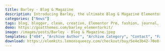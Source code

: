 ```yaml
---
title: Barley - Blog & Magazine
description: Introducing Barley, the ultimate Blog & Magazine Elementor Template Kit. Elevate your content platform with meticulously designed templates. Tailored for seamless integration with Elementor, this kit offers effortless customization and a user-friendly experience. Unleash the potential of Barley's templates to craft a captivating online space for blogging and sharing articles. Whether you cover lifestyle, travel, or technology, Barley's adaptable templates ensure your brand delivers engaging and informative content. Embark on a journey of web design excellence with this exceptional Elementor Template Kit, curated to enhance your online presence and elevate your blog and magazine platform to new heights of storytelling.
categories: ["News"]
tags: blog, blogger, clean, creative, Elementor Pro, fashion, journal, lifestyle, magazine, minimal, modern, newspaper, personal, travel
demo: https://goatthemes.com/barley_elementorkit/
image: /images/posts/Barley - Blog & Magazine.jpeg
templates: ["404", "Archive Author", "Archive Category", "Contact", "Faq", "Footer 1", "Footer 2", "Global", "Header 1", "Header 2", "Home 1", "Home 2", "Offcanvas", "Our Team", "Search Results", "Single Post"]
download: https://elemkits.lemonsqueezy.com/checkout/buy/5e4e3b42-70e0-487a-afcf-a38751685bfb
---
```

